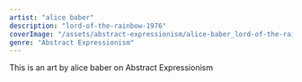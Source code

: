 ```yaml
---
artist: "alice baber"
description: "lord-of-the-rainbow-1976"
coverImage: "/assets/abstract-expressionism/alice-baber_lord-of-the-rainbow-1976.jpg"
genre: "Abstract Expressionism"
---
```

This is an art by alice baber on Abstract Expressionism

